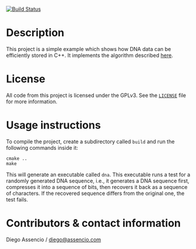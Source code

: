 [![Build Status](https://api.travis-ci.com/dassencio/dna-compression.svg?branch=master)](https://travis-ci.com/dassencio/dna-compression)

# Description

This project is a simple example which shows how DNA data can be efficiently
stored in C++. It implements the algorithm described
[here](http://diego.assencio.com/?index=79a3928625303f53593f2112ebd8ac86).

# License

All code from this project is licensed under the GPLv3. See the
[`LICENSE`](https://github.com/dassencio/dna-compression/tree/master/LICENSE)
file for more information.

# Usage instructions

To compile the project, create a subdirectory called `build` and run the
following commands inside it:

    cmake ..
    make

This will generate an executable called `dna`. This executable runs a test for
a randomly generated DNA sequence, i.e., it generates a DNA sequence first,
compresses it into a sequence of bits, then recovers it back as a sequence of
characters. If the recovered sequence differs from the original one, the test
fails.

# Contributors & contact information

Diego Assencio / diego@assencio.com
